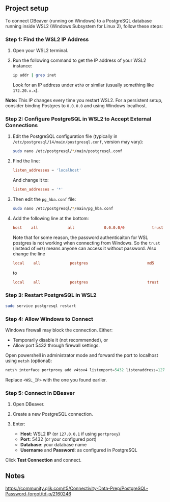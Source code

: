## Project setup

To connect DBeaver (running on Windows) to a PostgreSQL database running inside WSL2 (Windows Subsystem for Linux 2), follow these steps:



### **Step 1: Find the WSL2 IP Address**

1. Open your WSL2 terminal.
2. Run the following command to get the IP address of your WSL2 instance:

   ```bash
   ip addr | grep inet
   ```

   Look for an IP address under `eth0` or similar (usually something like `172.20.x.x`).

**Note:** This IP changes every time you restart WSL2. For a persistent setup, consider binding Postgres to `0.0.0.0` and using Windows localhost.



### **Step 2: Configure PostgreSQL in WSL2 to Accept External Connections**

1. Edit the PostgreSQL configuration file (typically in `/etc/postgresql/14/main/postgresql.conf`, version may vary):

   ```bash
   sudo nano /etc/postgresql/*/main/postgresql.conf
   ```

2. Find the line:

   ```conf
   listen_addresses = 'localhost'
   ```

   And change it to:

   ```conf
   listen_addresses = '*'
   ```

3. Then edit the `pg_hba.conf` file:

   ```bash
   sudo nano /etc/postgresql/*/main/pg_hba.conf
   ```

4. Add the following line at the bottom:

   ```conf
   host    all             all             0.0.0.0/0            trust
   ```

   Note that for some reason, the password authenticaiton for WSL postgres is not working when connecting from Windows.
   So the `trust` (instead of `md5`) means anyone can access it without password. Also change the line 

   ```conf
   local    all             postgres                          md5
   ```

   to 

   ```conf
   local    all             postgres                          trust
   ```



### **Step 3: Restart PostgreSQL in WSL2**

```bash
sudo service postgresql restart
```



### **Step 4: Allow Windows to Connect**

Windows firewall may block the connection. Either:

* Temporarily disable it (not recommended), or
* Allow port 5432 through firewall settings.

Open powershell in administrator mode and forward the port to localhost using `netsh` (optional):

```powershell
netsh interface portproxy add v4tov4 listenport=5432 listenaddress=127.0.0.1 connectport=5432 connectaddress=<WSL_IP>
```

Replace `<WSL_IP>` with the one you found earlier.



### **Step 5: Connect in DBeaver**

1. Open DBeaver.
2. Create a new PostgreSQL connection.
3. Enter:

   * **Host**: WSL2 IP (or `127.0.0.1` if using `portproxy`)
   * **Port**: 5432 (or your configured port)
   * **Database**: your database name
   * **Username** and **Password**: as configured in PostgreSQL

Click **Test Connection** and connect.


## Notes

https://community.qlik.com/t5/Connectivity-Data-Prep/PostgreSQL-Password-forgot/td-p/2160246